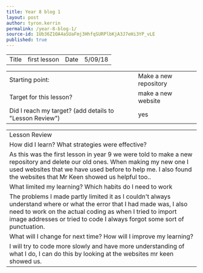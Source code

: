```yaml
---
title: Year 8 blog 1
layout: post
author: tyron.kerrin
permalink: /year-8-blog-1/
source-id: 1Ub36Z1OA4aSUaFmj3HhfqSURPlbKjA3J7eHi3YP_vLE
published: true
---
```

<table>
  <tr>
    <td>Title</td>
    <td>first lesson</td>
    <td>Date</td>
    <td>5/09/18</td>
  </tr>
</table>


<table>
  <tr>
    <td>Starting point:</td>
    <td>Make a new repository</td>
  </tr>
  <tr>
    <td>Target for this lesson?</td>
    <td>make a new website</td>
  </tr>
  <tr>
    <td>Did I reach my target? 
(add details to "Lesson Review")</td>
    <td>yes</td>
  </tr>
</table>


<table>
  <tr>
    <td>Lesson Review</td>
  </tr>
  <tr>
    <td>How did I learn? What strategies were effective? </td>
  </tr>
  <tr>
    <td>As this was the first lesson in year 9 we were told to make a new repository and delete our old ones. When making my new one I used websites that we have used before to help me. I also found the websites that Mr Keen showed us helpful too..</td>
  </tr>
  <tr>
    <td>What limited my learning? Which habits do I need to work </td>
  </tr>
  <tr>
    <td>The problems I made partly limited it as I couldn't always understand where or what the error that I had made was, I also need to work on the actual coding as when I tried to import image addresses or tried to code I always forgot some sort of punctuation.</td>
  </tr>
  <tr>
    <td>What will I change for next time? How will I improve my learning?</td>
  </tr>
  <tr>
    <td>I will try to code more slowly and have more understanding of what I do, I can do this by looking at the websites mr keen showed us.</td>
  </tr>
</table>


